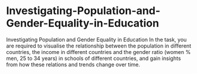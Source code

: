 # Investigating-Population-and-Gender-Equality-in-Education
Investigating Population and Gender Equality in Education In the task, you are required to visualise the relationship between the population in different countries, the income in different countries and the gender ratio (women % men, 25 to 34 years) in schools of different countries, and gain insights from how these relations and trends change over time.
